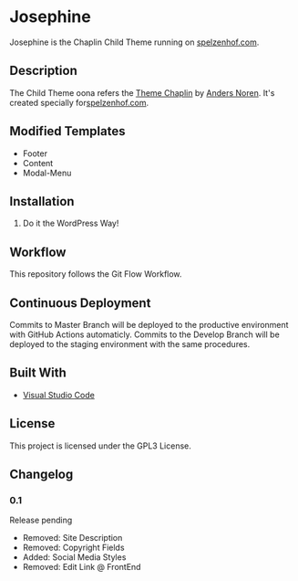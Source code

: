 # Josephine

Josephine is the Chaplin Child Theme running on [spelzenhof.com](https://spelzenhof.com/).

## Description 

The Child Theme oona refers the [Theme Chaplin](https://andersnoren.se/themes/chaplin/) by [Anders Noren](https://www.andersnoren.se). It's created specially for[spelzenhof.com](https://spelzenhof.com/).

## Modified Templates

* Footer
* Content
* Modal-Menu

## Installation

1. Do it the WordPress Way! 

## Workflow

This repository follows the Git Flow Workflow.

## Continuous Deployment

Commits to Master Branch will be deployed to the productive environment with GitHub Actions automaticly. Commits to the Develop Branch will be deployed to the staging environment with the same procedures.

## Built With

* [Visual Studio Code](https://code.visualstudio.com)

## License

This project is licensed under the GPL3 License.

## Changelog

### 0.1

Release pending

* Removed: Site Description
* Removed: Copyright Fields
* Added: Social Media Styles
* Removed: Edit Link @ FrontEnd